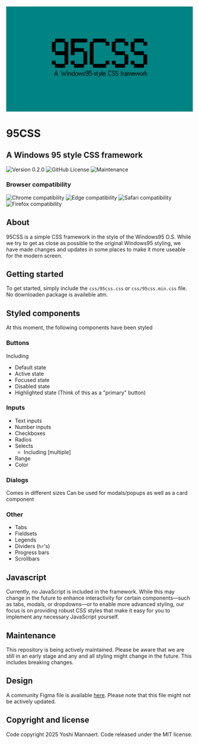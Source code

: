 ![preview](preview.jpg)

# 95CSS
## A Windows 95 style CSS framework

![Version 0.2.0](https://img.shields.io/badge/version-0.2.0-brightgreen.svg)
![GitHub License](https://img.shields.io/github/license/YoshiMannaert/95CSS)
![Maintenance](https://img.shields.io/maintenance/yes/2025)
<!-- ![GitHub file size in bytes](https://img.shields.io/github/size/YoshiMannaert/95css/css%2F95.min.css) -->

### Browser compatibility
![Chrome compatibility](https://img.shields.io/badge/Chrome-Great-brightgreen)
![Edge compatibility](https://img.shields.io/badge/Edge-Great-brightgreen)
![Safari compatibility](https://img.shields.io/badge/Safari-Good-green)
![Firefox compatibility](https://img.shields.io/badge/Firefox-Okay-yellow)

## About
95CSS is a simple CSS framework in the style of the Windows95 O.S.
While we try to get as close as possible to the original Windows95 styling, we have made changes and updates in some places to make it more useable for the modern screen.

## Getting started
To get started, simply include the `css/95css.css` or `css/95css.min.css` file. No downloaden package is availeble atm.

## Styled components
At this moment, the following components have been styled

### Buttons
Including
- Default state
- Active state
- Focused state
- Disabled state
- Highlighted state (Think of this as a "primary" button)

### Inputs
- Text inputs
- Number inputs
- Checkboxes
- Radios
- Selects
  - Including [multiple]
- Range
- Color

### Dialogs
Comes in different sizes
Can be used for modals/popups as well as a card component

### Other
- Tabs
- Fieldsets
- Legends
- Dividers (`hr`'s)
- Progress bars
- Scrollbars

## Javascript
Currently, no JavaScript is included in the framework. While this may change in the future to enhance interactivity for certain components—such as tabs, modals, or dropdowns—or to enable more advanced styling, our focus is on providing robust CSS styles that make it easy for you to implement any necessary JavaScript yourself.

## Maintenance
This repository is being actively maintained. Please be aware that we are still in an early stage and any and all styling might change in the future. This includes breaking changes.

## Design
A community Figma file is available [here](https://www.figma.com/community/file/1460048576678081116/95css).
Please note that this file might not be actively updated.

## Copyright and license
Code copyright 2025 Yoshi Mannaert. Code released under the MIT license.
